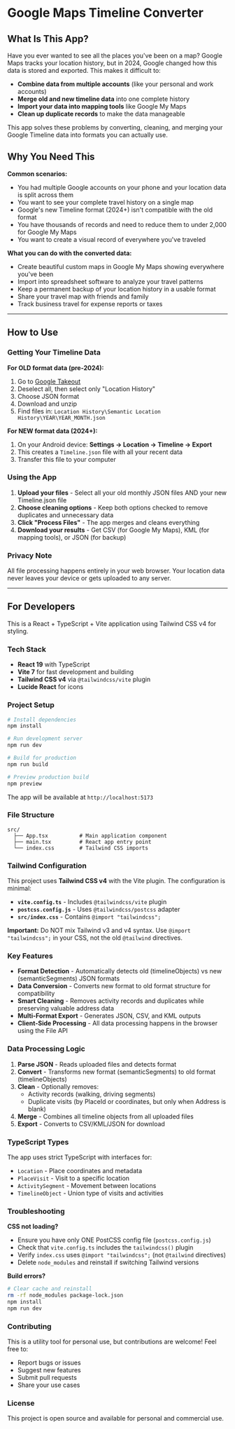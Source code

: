# Google Maps Timeline Converter

## What Is This App?

Have you ever wanted to see all the places you've been on a map? Google Maps tracks your location history, but in 2024, Google changed how this data is stored and exported. This makes it difficult to:

- **Combine data from multiple accounts** (like your personal and work accounts)
- **Merge old and new timeline data** into one complete history
- **Import your data into mapping tools** like Google My Maps
- **Clean up duplicate records** to make the data manageable

This app solves these problems by converting, cleaning, and merging your Google Timeline data into formats you can actually use.

## Why You Need This

**Common scenarios:**

- You had multiple Google accounts on your phone and your location data is split across them
- You want to see your complete travel history on a single map
- Google's new Timeline format (2024+) isn't compatible with the old format
- You have thousands of records and need to reduce them to under 2,000 for Google My Maps
- You want to create a visual record of everywhere you've traveled

**What you can do with the converted data:**

- Create beautiful custom maps in Google My Maps showing everywhere you've been
- Import into spreadsheet software to analyze your travel patterns
- Keep a permanent backup of your location history in a usable format
- Share your travel map with friends and family
- Track business travel for expense reports or taxes

---

## How to Use

### Getting Your Timeline Data

**For OLD format data (pre-2024):**

1. Go to [Google Takeout](https://takeout.google.com/)
2. Deselect all, then select only "Location History"
3. Choose JSON format
4. Download and unzip
5. Find files in: `Location History\Semantic Location History\YEAR\YEAR_MONTH.json`

**For NEW format data (2024+):**

1. On your Android device: **Settings → Location → Timeline → Export**
2. This creates a `Timeline.json` file with all your recent data
3. Transfer this file to your computer

### Using the App

1. **Upload your files** - Select all your old monthly JSON files AND your new Timeline.json file
2. **Choose cleaning options** - Keep both options checked to remove duplicates and unnecessary data
3. **Click "Process Files"** - The app merges and cleans everything
4. **Download your results** - Get CSV (for Google My Maps), KML (for mapping tools), or JSON (for backup)

### Privacy Note

All file processing happens entirely in your web browser. Your location data never leaves your device or gets uploaded to any server.

---

## For Developers

This is a React + TypeScript + Vite application using Tailwind CSS v4 for styling.

### Tech Stack

- **React 19** with TypeScript
- **Vite 7** for fast development and building
- **Tailwind CSS v4** via `@tailwindcss/vite` plugin
- **Lucide React** for icons

### Project Setup

```bash
# Install dependencies
npm install

# Run development server
npm run dev

# Build for production
npm run build

# Preview production build
npm preview
```

The app will be available at `http://localhost:5173`

### File Structure

```
src/
  ├── App.tsx          # Main application component
  ├── main.tsx         # React app entry point
  └── index.css        # Tailwind CSS imports
```

### Tailwind Configuration

This project uses **Tailwind CSS v4** with the Vite plugin. The configuration is minimal:

- **`vite.config.ts`** - Includes `@tailwindcss/vite` plugin
- **`postcss.config.js`** - Uses `@tailwindcss/postcss` adapter
- **`src/index.css`** - Contains `@import "tailwindcss";`

**Important:** Do NOT mix Tailwind v3 and v4 syntax. Use `@import "tailwindcss";` in your CSS, not the old `@tailwind` directives.

### Key Features

- **Format Detection** - Automatically detects old (timelineObjects) vs new (semanticSegments) JSON formats
- **Data Conversion** - Converts new format to old format structure for compatibility
- **Smart Cleaning** - Removes activity records and duplicates while preserving valuable address data
- **Multi-Format Export** - Generates JSON, CSV, and KML outputs
- **Client-Side Processing** - All data processing happens in the browser using the File API

### Data Processing Logic

1. **Parse JSON** - Reads uploaded files and detects format
2. **Convert** - Transforms new format (semanticSegments) to old format (timelineObjects)
3. **Clean** - Optionally removes:
   - Activity records (walking, driving segments)
   - Duplicate visits (by PlaceId or coordinates, but only when Address is blank)
4. **Merge** - Combines all timeline objects from all uploaded files
5. **Export** - Converts to CSV/KML/JSON for download

### TypeScript Types

The app uses strict TypeScript with interfaces for:

- `Location` - Place coordinates and metadata
- `PlaceVisit` - Visit to a specific location
- `ActivitySegment` - Movement between locations
- `TimelineObject` - Union type of visits and activities

### Troubleshooting

**CSS not loading?**

- Ensure you have only ONE PostCSS config file (`postcss.config.js`)
- Check that `vite.config.ts` includes the `tailwindcss()` plugin
- Verify `index.css` uses `@import "tailwindcss";` (not `@tailwind` directives)
- Delete `node_modules` and reinstall if switching Tailwind versions

**Build errors?**

```bash
# Clear cache and reinstall
rm -rf node_modules package-lock.json
npm install
npm run dev
```

### Contributing

This is a utility tool for personal use, but contributions are welcome! Feel free to:

- Report bugs or issues
- Suggest new features
- Submit pull requests
- Share your use cases

### License

This project is open source and available for personal and commercial use.
